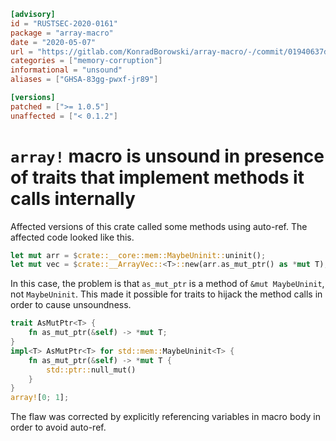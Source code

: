 ```toml
[advisory]
id = "RUSTSEC-2020-0161"
package = "array-macro"
date = "2020-05-07"
url = "https://gitlab.com/KonradBorowski/array-macro/-/commit/01940637dd8f3bfeeee3faf9639fa9ae52f19f4d"
categories = ["memory-corruption"]
informational = "unsound"
aliases = ["GHSA-83gg-pwxf-jr89"]

[versions]
patched = [">= 1.0.5"]
unaffected = ["< 0.1.2"]
```

# `array!` macro is unsound in presence of traits that implement methods it calls internally

Affected versions of this crate called some methods using auto-ref. The affected code looked like this.

```rust
let mut arr = $crate::__core::mem::MaybeUninit::uninit();
let mut vec = $crate::__ArrayVec::<T>::new(arr.as_mut_ptr() as *mut T);
```

In this case, the problem is that `as_mut_ptr` is a method of `&mut MaybeUninit`, not `MaybeUninit`. This made it possible for traits to hijack the method calls in order to cause unsoundness.

```rust
trait AsMutPtr<T> {
    fn as_mut_ptr(&self) -> *mut T;
}
impl<T> AsMutPtr<T> for std::mem::MaybeUninit<T> {
    fn as_mut_ptr(&self) -> *mut T {
        std::ptr::null_mut()
    }
}
array![0; 1];
```

The flaw was corrected by explicitly referencing variables in macro body in order to avoid auto-ref.
